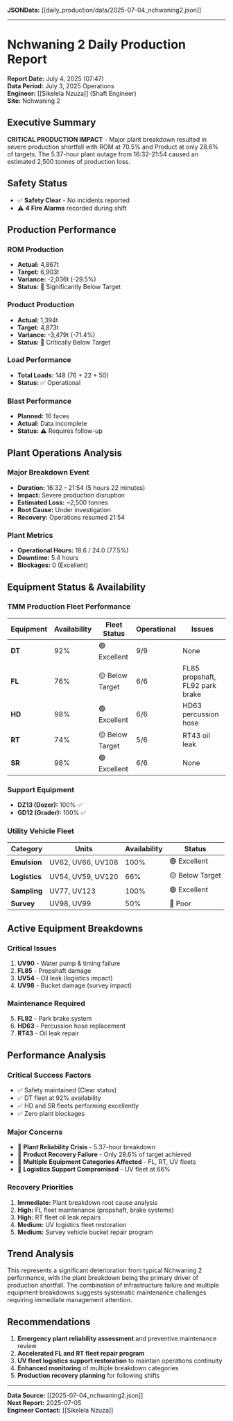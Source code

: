 **JSONData:** [[daily_production/data/2025-07-04_nchwaning2.json]]

---

# Nchwaning 2 Daily Production Report
**Report Date:** July 4, 2025 (07:47)  
**Data Period:** July 3, 2025 Operations  
**Engineer:** [[Sikelela Nzuza]] (Shaft Engineer)  
**Site:** Nchwaning 2

## Executive Summary
**CRITICAL PRODUCTION IMPACT** - Major plant breakdown resulted in severe production shortfall with ROM at 70.5% and Product at only 28.6% of targets. The 5.37-hour plant outage from 16:32-21:54 caused an estimated 2,500 tonnes of production loss.

## Safety Status
- ✅ **Safety Clear** - No incidents reported
- ⚠️ **4 Fire Alarms** recorded during shift

## Production Performance

### ROM Production
- **Actual:** 4,867t
- **Target:** 6,903t  
- **Variance:** -2,036t (-29.5%)
- **Status:** 🔴 Significantly Below Target

### Product Production  
- **Actual:** 1,394t
- **Target:** 4,873t
- **Variance:** -3,479t (-71.4%)
- **Status:** 🔴 Critically Below Target

### Load Performance
- **Total Loads:** 148 (76 + 22 + 50)
- **Status:** ✅ Operational

### Blast Performance
- **Planned:** 16 faces
- **Actual:** Data incomplete
- **Status:** ⚠️ Requires follow-up

## Plant Operations Analysis

### Major Breakdown Event
- **Duration:** 16:32 - 21:54 (5 hours 22 minutes)
- **Impact:** Severe production disruption
- **Estimated Loss:** ~2,500 tonnes
- **Root Cause:** Under investigation
- **Recovery:** Operations resumed 21:54

### Plant Metrics
- **Operational Hours:** 18.6 / 24.0 (77.5%)
- **Downtime:** 5.4 hours
- **Blockages:** 0 (Excellent)

## Equipment Status & Availability

### TMM Production Fleet Performance

| Equipment | Availability | Fleet Status | Operational | Issues |
|-----------|-------------|--------------|-------------|---------|
| **DT** | 92% | 🟢 Excellent | 9/9 | None |
| **FL** | 76% | 🟡 Below Target | 6/6 | FL85 propshaft, FL92 park brake |
| **HD** | 98% | 🟢 Excellent | 6/6 | HD63 percussion hose |
| **RT** | 74% | 🟡 Below Target | 5/6 | RT43 oil leak |
| **SR** | 98% | 🟢 Excellent | 6/6 | None |

### Support Equipment
- **DZ13 (Dozer):** 100% ✅
- **GD12 (Grader):** 100% ✅

### Utility Vehicle Fleet

| Category | Units | Availability | Status |
|----------|-------|-------------|---------|
| **Emulsion** | UV62, UV66, UV108 | 100% | 🟢 Excellent |
| **Logistics** | UV54, UV59, UV120 | 66% | 🟡 Below Target |
| **Sampling** | UV77, UV123 | 100% | 🟢 Excellent |
| **Survey** | UV98, UV99 | 50% | 🔴 Poor |

## Active Equipment Breakdowns

### Critical Issues
1. **UV90** - Water pump & timing failure
2. **FL85** - Propshaft damage
3. **UV54** - Oil leak (logistics impact)
4. **UV98** - Bucket damage (survey impact)

### Maintenance Required
5. **FL92** - Park brake system
6. **HD63** - Percussion hose replacement
7. **RT43** - Oil leak repair

## Performance Analysis

### Critical Success Factors
- ✅ Safety maintained (Clear status)
- ✅ DT fleet at 92% availability
- ✅ HD and SR fleets performing excellently
- ✅ Zero plant blockages

### Major Concerns
- 🔴 **Plant Reliability Crisis** - 5.37-hour breakdown
- 🔴 **Product Recovery Failure** - Only 28.6% of target achieved
- 🔴 **Multiple Equipment Categories Affected** - FL, RT, UV fleets
- 🔴 **Logistics Support Compromised** - UV fleet at 66%

### Recovery Priorities
1. **Immediate:** Plant breakdown root cause analysis
2. **High:** FL fleet maintenance (propshaft, brake systems)
3. **High:** RT fleet oil leak repairs  
4. **Medium:** UV logistics fleet restoration
5. **Medium:** Survey vehicle bucket repair program

## Trend Analysis
This represents a significant deterioration from typical Nchwaning 2 performance, with the plant breakdown being the primary driver of production shortfall. The combination of infrastructure failure and multiple equipment breakdowns suggests systematic maintenance challenges requiring immediate management attention.

## Recommendations
1. **Emergency plant reliability assessment** and preventive maintenance review
2. **Accelerated FL and RT fleet repair program** 
3. **UV fleet logistics support restoration** to maintain operations continuity
4. **Enhanced monitoring** of multiple breakdown categories
5. **Production recovery planning** for following shifts

---
**Data Source:** [[2025-07-04_nchwaning2.json]]  
**Next Report:** 2025-07-05  
**Engineer Contact:** [[Sikelela Nzuza]]